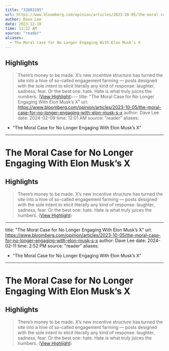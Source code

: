 ```yaml
---
title: "32882195"
url: https://www.bloomberg.com/opinion/articles/2023-10-05/the-moral-case-for-no-longer-engaging-with-elon-musk-s-x
author: Dave Lee
date: 2023-12-10
time: 11:22 AM
source: "reader"
aliases:
  - The Moral Case for No Longer Engaging With Elon Musk’s X
---
```

## Highlights
> There’s money to be made. X’s new incentive structure has turned the site into a hive of so-called engagement farming — posts designed with the sole intent to elicit literally any kind of response: laughter, sadness, fear. Or the best one: hate. Hate is what truly juices the numbers. ([View Highlight](https://read.readwise.io/read/01hc10xkavgaczrsxye5d06zfy))---
title: "The Moral Case for No Longer Engaging With Elon Musk’s X"
url: https://www.bloomberg.com/opinion/articles/2023-10-05/the-moral-case-for-no-longer-engaging-with-elon-musk-s-x
author: Dave Lee
date: 2024-02-09
time: 12:01 AM
source: "reader"
aliases:
  - "The Moral Case for No Longer Engaging With Elon Musk’s X"
---
# The Moral Case for No Longer Engaging With Elon Musk’s X

## Highlights
> There’s money to be made. X’s new incentive structure has turned the site into a hive of so-called engagement farming — posts designed with the sole intent to elicit literally any kind of response: laughter, sadness, fear. Or the best one: hate. Hate is what truly juices the numbers. ([View Highlight](https://read.readwise.io/read/01hc10xkavgaczrsxye5d06zfy))

---
title: "The Moral Case for No Longer Engaging With Elon Musk’s X"
url: https://www.bloomberg.com/opinion/articles/2023-10-05/the-moral-case-for-no-longer-engaging-with-elon-musk-s-x
author: Dave Lee
date: 2024-02-11
time: 2:52 PM
source: "reader"
aliases:
  - "The Moral Case for No Longer Engaging With Elon Musk’s X"
---
# The Moral Case for No Longer Engaging With Elon Musk’s X

## Highlights
> There’s money to be made. X’s new incentive structure has turned the site into a hive of so-called engagement farming — posts designed with the sole intent to elicit literally any kind of response: laughter, sadness, fear. Or the best one: hate. Hate is what truly juices the numbers. ([View Highlight](https://read.readwise.io/read/01hc10xkavgaczrsxye5d06zfy))

